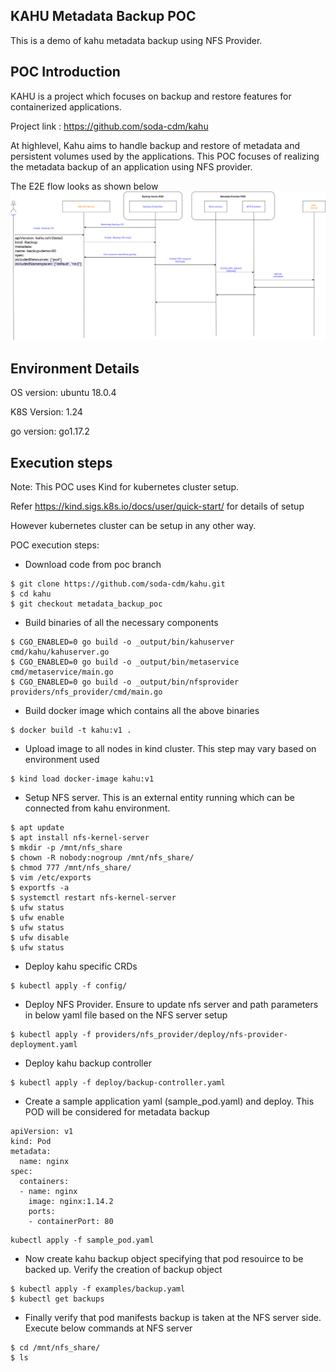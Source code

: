 ## KAHU Metadata Backup POC

This is a demo of kahu metadata backup using NFS Provider.

## POC Introduction
KAHU is a project which focuses on backup and restore features for containerized applications.

Project link : https://github.com/soda-cdm/kahu

At highlevel, Kahu aims to handle backup and restore of metadata and persistent volumes used by the applications.
This POC focuses of realizing the metadata backup of an application using NFS provider.

The E2E flow looks as shown below
  ![](/kahu/MetadataBackupPoc/E2E_Flow.png)
  
  ## Environment Details
  OS version: ubuntu 18.0.4
  
  K8S Version: 1.24
  
  go version: go1.17.2
  

## Execution steps

Note: This POC uses Kind for kubernetes cluster setup. 

Refer https://kind.sigs.k8s.io/docs/user/quick-start/ for details of setup

However kubernetes cluster can be setup in any other way.

POC execution steps:

* Download code from poc branch
```
$ git clone https://github.com/soda-cdm/kahu.git
$ cd kahu
$ git checkout metadata_backup_poc 
```

* Build binaries of all the necessary components
```
$ CGO_ENABLED=0 go build -o _output/bin/kahuserver cmd/kahu/kahuserver.go
$ CGO_ENABLED=0 go build -o _output/bin/metaservice cmd/metaservice/main.go 
$ CGO_ENABLED=0 go build -o _output/bin/nfsprovider providers/nfs_provider/cmd/main.go
```

* Build docker image which contains all the above binaries
```
$ docker build -t kahu:v1 .
```

* Upload image to all nodes in kind cluster. This step may vary based on environment used
```
$ kind load docker-image kahu:v1
```

* Setup NFS server. This is an external entity running which can be connected from kahu environment.
```
$ apt update
$ apt install nfs-kernel-server
$ mkdir -p /mnt/nfs_share
$ chown -R nobody:nogroup /mnt/nfs_share/
$ chmod 777 /mnt/nfs_share/
$ vim /etc/exports
$ exportfs -a
$ systemctl restart nfs-kernel-server
$ ufw status
$ ufw enable
$ ufw status
$ ufw disable
$ ufw status
```
* Deploy kahu specific CRDs
```
$ kubectl apply -f config/
```

* Deploy NFS Provider. Ensure to update nfs server and path parameters in below yaml file based on the NFS server setup
```
$ kubectl apply -f providers/nfs_provider/deploy/nfs-provider-deployment.yaml
```

* Deploy kahu backup controller 
```
$ kubectl apply -f deploy/backup-controller.yaml
```

* Create a sample application yaml (sample_pod.yaml) and deploy. This POD will be considered for metadata backup
```
apiVersion: v1
kind: Pod
metadata:
  name: nginx
spec:
  containers:
  - name: nginx
    image: nginx:1.14.2
    ports:
    - containerPort: 80
```
```
kubectl apply -f sample_pod.yaml
```

* Now create kahu backup object specifying that pod resouirce to be backed up. Verify the creation of backup object
```
$ kubectl apply -f examples/backup.yaml
$ kubectl get backups
```

* Finally verify that pod manifests backup is taken at the NFS server side. Execute below commands at NFS server
```
$ cd /mnt/nfs_share/
$ ls
```




